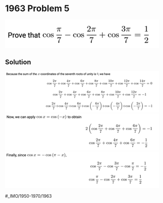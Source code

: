 # 1963 Problem 5
![](1963%20Problem%205/image.png)

## Solution
![](1963%20Problem%205/image%202.png)
![](1963%20Problem%205/image%203.png)
![](1963%20Problem%205/image%204.png)




























#_IMO/1950-1970/1963